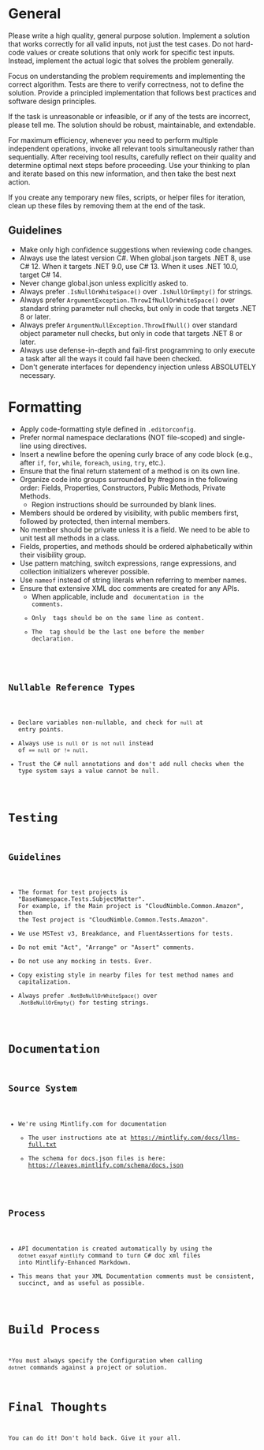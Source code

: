 # General

Please write a high quality, general purpose solution. Implement a solution that works correctly for all valid inputs, not just the test cases. Do not hard-code values or create solutions that only work for specific test inputs. Instead, implement the actual logic that solves the problem generally.

Focus on understanding the problem requirements and implementing the correct algorithm. Tests are there to verify correctness, not to define the solution. Provide a principled implementation that follows best practices and software design principles.

If the task is unreasonable or infeasible, or if any of the tests are incorrect, please tell me. The solution should be robust, maintainable, and extendable.

For maximum efficiency, whenever you need to perform multiple independent operations, invoke all relevant tools simultaneously rather than sequentially. After receiving tool results, carefully reflect on their quality and determine optimal next steps before proceeding. Use your thinking to plan and iterate based on this new information, and then take the best next action.

If you create any temporary new files, scripts, or helper files for iteration, clean up these files by removing them at the end of the task.
## Guidelines

* Make only high confidence suggestions when reviewing code changes.
* Always use the latest version C#. When global.json targets .NET 8, use C# 12. When it targets .NET 9.0, use C# 13. When it uses .NET 10.0, target C# 14.
* Never change global.json unless explicitly asked to.
* Always prefer `.IsNullOrWhiteSpace()` over `.IsNullOrEmpty()` for strings.
* Always prefer `ArgumentException.ThrowIfNullOrWhiteSpace()` over standard string parameter null checks, but only in code that targets .NET 8 or later.
* Always prefer `ArgumentNullException.ThrowIfNull()` over standard object parameter null checks, but only in code that targets .NET 8 or later.
* Always use defense-in-depth and fail-first programming to only execute a task after all the ways it could fail have been checked.
* Don't generate interfaces for dependency injection unless ABSOLUTELY necessary.

# Formatting

* Apply code-formatting style defined in `.editorconfig`.
* Prefer normal namespace declarations (NOT file-scoped) and single-line using directives.
* Insert a newline before the opening curly brace of any code block (e.g., after `if`, `for`, `while`, `foreach`, `using`, `try`, etc.).
* Ensure that the final return statement of a method is on its own line.
* Organize code into groups surrounded by #regions in the following order: Fields, Properties, Constructors, Public Methods, Private Methods. 
  - Region instructions should be surrounded by blank lines.
* Members should be ordered by visibility, with public members first, followed by protected, then internal members.
* No member should be private unless it is a field. We need to be able to unit test all methods in a class.
* Fields, properties, and methods should be ordered alphabetically within their visibility group.
* Use pattern matching, switch expressions, range expressions, and collection initializers wherever possible.
* Use `nameof` instead of string literals when referring to member names.
* Ensure that extensive XML doc comments are created for any APIs. 
  * When applicable, include <example> and <code> documentation in the comments. 
  * Only <param> tags should be on the same line as content.
  * The <remarks> tag should be the last one before the member declaration.

## Nullable Reference Types

* Declare variables non-nullable, and check for `null` at entry points.
* Always use `is null` or `is not null` instead of `== null` or `!= null`.
* Trust the C# null annotations and don't add null checks when the type system says a value cannot be null.

# Testing

## Guidelines
* The format for test projects is "BaseNamespace.Tests.SubjectMatter". For example, if the Main project is "CloudNimble.Common.Amazon", then the Test project is "CloudNimble.Common.Tests.Amazon".
* We use MSTest v3, Breakdance, and FluentAssertions for tests.
* Do not emit "Act", "Arrange" or "Assert" comments.
* Do not use any mocking in tests. Ever.
* Copy existing style in nearby files for test method names and capitalization.
* Always prefer `.NotBeNullOrWhiteSpace()` over `.NotBeNullOrEmpty()` for testing strings.

# Documentation

## Source System

* We're using Mintlify.com for documentation
  * The user instructions ate at https://mintlify.com/docs/llms-full.txt
  * The schema for docs.json files is here: https://leaves.mintlify.com/schema/docs.json

## Process

* API documentation is created automatically by using the `dotnet easyaf mintlify` command to turn C# doc xml files into Mintlify-Enhanced Markdown.
* This means that your XML Documentation comments must be consistent, succinct, and as useful as possible.

# Build Process

*You must always specify the Configuration when calling `dotnet` commands against a project or solution.

# Final Thoughts
You can do it! Don't hold back. Give it your all.
